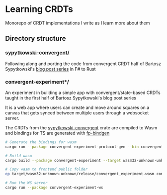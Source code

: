 # Learning CRDTs

Monorepo of CRDT implementations I write as I learn more about them

## Directory structure

### [sypytkowski-convergent/](/sypytkowski-convergent)

Following along and porting the code from convergent CRDT half of Bartosz Sypytkowski's [blog post series](https://bartoszsypytkowski.com/optimizing-state-based-crdts-1/) in F# to Rust

### convergent-experiment\*/

An experiment in building a simple app with convergent/state-based CRDTs taught in the first
half of Bartosz Sypytkowski's blog post series

It is a web app where users can create and move around squares on a canvas that gets synced between multiple users through a websocket server.

The CRDTs from the [sypytkowski-convergent](/sypytkowski-convergent) crate are compiled to Wasm and bindings for TS are generated with [fp-bindgen](https://github.com/fiberplane/fp-bindgen)

```bash
# Generate the bindings for wasm
cargo run --package convergent-experiment-protocol-gen --bin convergent-experiment-protocol-gen

# Build wasm
cargo build --package convergent-experiment --target wasm32-unknown-unknown --release

# Copy wasm to frontend public folder
cp target/wasm32-unknown-unknown/release/convergent_experiment.wasm convergent-experiment/frontend/public/ligma.wasm

# Run the WS server
cargo run --package convergent-experiment-ws
```
